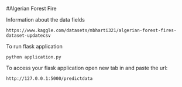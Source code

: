 #Algerian Forest Fire

Information about the data fields

```
https://www.kaggle.com/datasets/mbharti321/algerian-forest-fires-dataset-updatecsv
```

To run flask application 

```
python application.py
```


To access your flask application open new tab in and paste the url:
```
http://127.0.0.1:5000/predictdata
```
